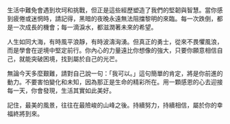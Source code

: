 生活中難免會遇到坎坷和挑戰，但正是這些經歷塑造了我們的堅韌與智慧。當你感到疲倦或迷惘時，請記得，黑暗的夜晚永遠無法阻擋黎明的來臨。每一次跌倒，都是一次成長的機會；每一滴淚水，都滋潤著未來的希望。

人生如同大海，有時風平浪靜，有時波濤洶湧。但真正的勇士，從來不畏懼風浪，而是學會在逆境中堅定前行。你內心的力量遠比你想像的強大，只要你願意相信自己，就能突破困境，找到屬於自己的光芒。

無論今天多麼艱難，請對自己說一句：「我可以。」這句簡單的肯定，將是你前進的動力。不要害怕變化和未知，因為那正是生命的精彩所在。用一顆感恩的心去迎接每一天，你會發現，生活其實如此美好。

記住，最美的風景，往往在最險峻的山峰之後。持續努力，持續相信，屬於你的幸福終將到來。